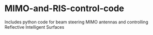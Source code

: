 # MIMO-and-RIS-control-code
Includes python code for beam steering MIMO antennas and controlling Reflective Intelligent Surfaces
